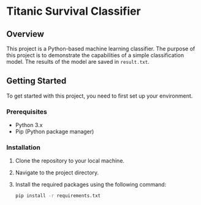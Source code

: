 # Titanic Survival Classifier

## Overview
This project is a Python-based machine learning classifier. The purpose of this project is to demonstrate the capabilities of a simple classification model. The results of the model are saved in `result.txt`.

## Getting Started
To get started with this project, you need to first set up your environment.

### Prerequisites
- Python 3.x
- Pip (Python package manager)

### Installation
1. Clone the repository to your local machine.
2. Navigate to the project directory.
3. Install the required packages using the following command:

   ```bash
   pip install -r requirements.txt
